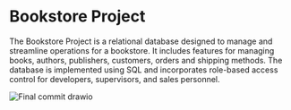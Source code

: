 # Bookstore Project
The Bookstore Project is a relational database designed to manage and streamline operations for a bookstore. It includes features for managing books, authors, publishers, customers, orders and shipping methods. The database is implemented using SQL and incorporates role-based access control for developers, supervisors, and sales personnel.

![Final commit drawio](https://github.com/user-attachments/assets/1796fe4a-aec6-4962-8c6d-39ebf84beaab)
